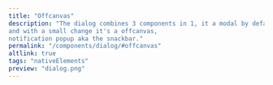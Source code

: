 ```yaml
---
title: "Offcanvas"
description: "The dialog combines 3 components in 1, it a modal by default,
and with a small change it's a offcanvas,
notification popup aka the snackbar."
permalink: "/components/dialog/#offcanvas"
altlink: true
tags: "nativeElements"
preview: "dialog.png"
---
```

